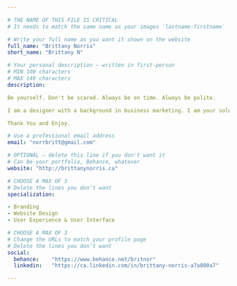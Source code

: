 ```yaml
---

# THE NAME OF THIS FILE IS CRITICAL
# It needs to match the same name as your images `lastname-firstname`

# Write your full name as you want it shown on the website
full_name: "Brittany Norris"
short_name: "Brittany N"

# Your personal description — written in first-person
# MIN 100 characters
# MAX 140 characters
description:

Be yourself. Don't be scared. Always be on time. Always be polite.

I am a designer with a background in business marketing. I am your solution and the differential edge you’ve been looking for.

Thank You and Enjoy.

# Use a professional email address
email: "norrbritt@gmail.com"

# OPTIONAL — delete this line if you don't want it
# Can be your portfolio, Behance, whatever
website: "http://brittanynorris.ca"

# CHOOSE A MAX OF 3
# Delete the lines you don’t want
specialization:

- Branding
- Website Design
- User Experience & User Interface

# CHOOSE A MAX OF 3
# Change the URLs to match your profile page
# Delete the lines you don’t want
social:
  behance:    "https://www.behance.net/britnor"
  linkedin:   "https://ca.linkedin.com/in/brittany-norris-a7a800a7"

---
```

